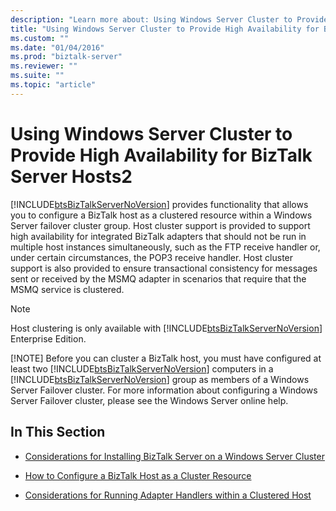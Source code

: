 ```yaml
---
description: "Learn more about: Using Windows Server Cluster to Provide High Availability for BizTalk Server Hosts2"
title: "Using Windows Server Cluster to Provide High Availability for BizTalk Server Hosts2"
ms.custom: ""
ms.date: "01/04/2016"
ms.prod: "biztalk-server"
ms.reviewer: ""
ms.suite: ""
ms.topic: "article"
---
```

# Using Windows Server Cluster to Provide High Availability for BizTalk Server Hosts2
[!INCLUDE[btsBizTalkServerNoVersion](../includes/btsbiztalkservernoversion-md.md)] provides functionality that allows you to configure a BizTalk host as a clustered resource within a  Windows Server failover cluster group. Host cluster support is provided to support high availability for integrated BizTalk adapters that should not be run in multiple host instances simultaneously, such as the FTP receive handler or, under certain circumstances, the POP3 receive handler. Host cluster support is also provided to ensure transactional consistency for messages sent or received by the MSMQ adapter in scenarios that require that the MSMQ service is clustered.  
  
> [!NOTE]
>  Host clustering is only available with [!INCLUDE[btsBizTalkServerNoVersion](../includes/btsbiztalkservernoversion-md.md)] Enterprise Edition.  
> 
> [!NOTE]
>  Before you can cluster a BizTalk host, you must have configured at least two [!INCLUDE[btsBizTalkServerNoVersion](../includes/btsbiztalkservernoversion-md.md)] computers in a [!INCLUDE[btsBizTalkServerNoVersion](../includes/btsbiztalkservernoversion-md.md)] group as members of a Windows Server Failover cluster. For more information about configuring a Windows Server Failover cluster, please see the Windows Server online help.  
  
## In This Section  
  
-   [Considerations for Installing BizTalk Server on a Windows Server Cluster](../core/considerations-for-installing-biztalk-server-on-a-windows-server-cluster2.md)  
  
-   [How to Configure a BizTalk Host as a Cluster Resource](../core/how-to-configure-a-biztalk-host-as-a-cluster-resource1.md)  
  
-   [Considerations for Running Adapter Handlers within a Clustered Host](../core/considerations-for-running-adapter-handlers-within-a-clustered-host1.md)
